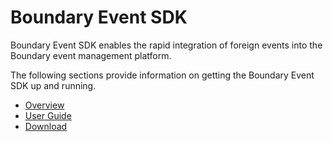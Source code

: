 Boundary Event SDK
==================

Boundary Event SDK enables the rapid integration of foreign events into the Boundary event management platform.

The following sections provide information on getting the Boundary Event SDK up and running.

* [Overview](overview.html)
* [User Guide](user-guide.html)
* [Download](downloads/download.html)
